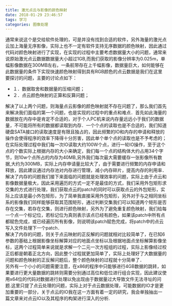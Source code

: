 ```yaml
---
title: 激光点云与影像的颜色映射
date: 2018-01-29 23:46:57
tags: 学习
categories: 图像处理
---
```

通常来说这个是交给软件处理的，可是并没有找到合适的软件，另外海量的激光点云加上海量无序影像，实际上也不一定有软件支持无序数据的颜色映射，因此通过代码对颜色映射进行了实现，在实现的过程中主要考虑数据量大小的问题，通常来说原始激光点云数据数据量大小超过1GB,而我们获取的影像分辨率为0.025m，单幅影像数据在300MB左右，一条航带存在上千幅影像，数据量巨大，如何能够在此数据量的条件下实现快速颜色映射得到具有RGB颜色的点云数据是我们在这里要探讨的问题，主要的讨论点如下：
* １．数据取舍和数据量的压缩问题；
* ２．点云颜色映射的正算和反算问题；

解决了以上两个问题，则海量点云影像的颜色映射就不存在问题了，那么我们首先来解决我们面临的第一个问题，也是实现的过程中的重点和难点．首先如此海量的数据放在内存中是肯定不合适的，对于个人PC机来说内存量远远小于我们的数据量，不可能将所有的数据都读取到内存．一个个点的读取也是不合适的，我们知道硬盘SATA接口的读取速度是有限且独占的，因此频繁的IO和内存的申请和释放的操作会使得程序的效率下降得十分厉害，因此单个单个点的读取也是不予考虑的；在实际处理过程中我们每一次IO读取大约100W个点，进行一轮IO操作，至于这个点的个数实际上根据内存的大小来确定，我们每一个点的结构体大约占用34个字节，则10w个点所占的内存为40MB,另外我们每次最大需要缓存一张影像所有数据,大约为300MB，实际上内存申请量比较大了，由于需要进行频繁的内存申请和释放，因此建议通过内存池对内存进行管理，减小内存碎片，提高内存的利用率．  
解决了内存的问题我们接下来面临的问题就是处理效率的问题，实际上由于点云和影像数据量极大，因此采用遍历的方式一定不是最佳的方式，我们采用外包矩形求交集的方式进行处理，我们获取点云的patch的同时可以获取点云的外包矩形，实际上应该是最小外包矩形，为了简单我直接采用外包矩形，另外对于与之相同坐标系的影像我们同样能够获取其范围矩形，通过判断交集我们可以知道两个矩形是否存在交集，若存在交集，则进行颜色映射，另外为了避免重复颜色映射，我们给每一个点一个标记位，若标记位为真则表示该点已经有颜色，如果该patch中所有点都赋色完成，或已经遍历所有影像，则说明该patch赋色完成，将patch中的点云写入文件处理下一个patch．  
解决了内存的问题，则关于点云映射的正反解的问题就相对比较简单了，在已知6参数的基础上根据影像坐标解算对应的地面点坐标以及根据地面点坐标解算影像坐标，这两个过程简单来说就是求解一个二元一次方程组的过程，实际上影像经过校正后都是朝着正北方向，因此整个过程就更加简单了，实际上处理好了大数据量的问题和颜色映射的正反解问题后，整个颜色映射的过程就十分简单了．  
另外有一个小小的问题需要注意，在x86的程序中只能够进行4GB数据的跳转，如果要进行更大量数据的跳转则需要分别通过高位和低位进行组合实现，因此建议使用x64位的代码对数据进行处理以免出现由于数据量过大导致文件无法寻址的问题.这里只提了点云处理的问题，实际上对于点云数据处理，可能数据的IO才是更加重要的一部分，关于点云的IO我在这一方面有着一定的研究，我会单独抽出一篇文章来对点云IO以及其程序的构架进行深入的分析.
